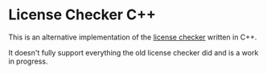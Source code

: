 # License Checker C++

This is an alternative implementation of the [license checker](../licenses)
written in C++.

It doesn't fully support everything the old license checker did and is a work
in progress.
